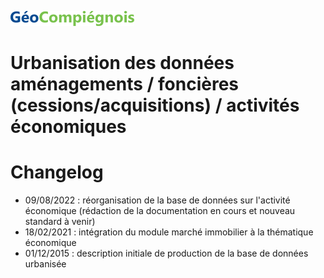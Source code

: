 ![picto](https://github.com/sigagglocompiegne/orga_gest_igeo/blob/master/doc/img/geocompiegnois_2020_reduit_v2.png)

# Urbanisation des données aménagements / foncières (cessions/acquisitions) / activités économiques

# Changelog

- 09/08/2022 : réorganisation de la base de données sur l'activité économique (rédaction de la documentation en cours et nouveau standard à venir)
- 18/02/2021 : intégration du module marché immobilier à la thématique économique
- 01/12/2015 : description initiale de production de la base de données urbanisée








